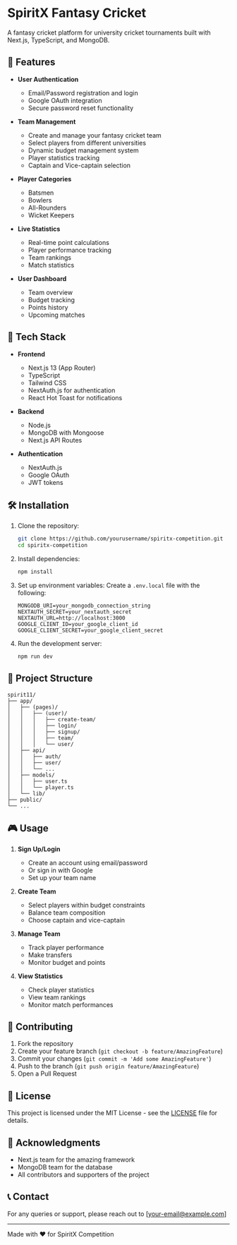 # SpiritX Fantasy Cricket

A fantasy cricket platform for university cricket tournaments built with Next.js, TypeScript, and MongoDB.

## 🎯 Features

- **User Authentication**
  - Email/Password registration and login
  - Google OAuth integration
  - Secure password reset functionality

- **Team Management**
  - Create and manage your fantasy cricket team
  - Select players from different universities
  - Dynamic budget management system
  - Player statistics tracking
  - Captain and Vice-captain selection

- **Player Categories**
  - Batsmen
  - Bowlers
  - All-Rounders
  - Wicket Keepers

- **Live Statistics**
  - Real-time point calculations
  - Player performance tracking
  - Team rankings
  - Match statistics

- **User Dashboard**
  - Team overview
  - Budget tracking
  - Points history
  - Upcoming matches

## 🚀 Tech Stack

- **Frontend**
  - Next.js 13 (App Router)
  - TypeScript
  - Tailwind CSS
  - NextAuth.js for authentication
  - React Hot Toast for notifications

- **Backend**
  - Node.js
  - MongoDB with Mongoose
  - Next.js API Routes

- **Authentication**
  - NextAuth.js
  - Google OAuth
  - JWT tokens

## 🛠️ Installation

1. Clone the repository:
   ```bash
   git clone https://github.com/yourusername/spiritx-competition.git
   cd spiritx-competition
   ```

2. Install dependencies:
   ```bash
   npm install
   ```

3. Set up environment variables:
   Create a `.env.local` file with the following:
   ```env
   MONGODB_URI=your_mongodb_connection_string
   NEXTAUTH_SECRET=your_nextauth_secret
   NEXTAUTH_URL=http://localhost:3000
   GOOGLE_CLIENT_ID=your_google_client_id
   GOOGLE_CLIENT_SECRET=your_google_client_secret
   ```

4. Run the development server:
   ```bash
   npm run dev
   ```

## 📝 Project Structure

```
spirit11/
├── app/
│   ├── (pages)/
│   │   ├── (user)/
│   │   │   ├── create-team/
│   │   │   ├── login/
│   │   │   ├── signup/
│   │   │   ├── team/
│   │   │   └── user/
│   ├── api/
│   │   ├── auth/
│   │   ├── user/
│   │   └── ...
│   ├── models/
│   │   ├── user.ts
│   │   └── player.ts
│   └── lib/
├── public/
└── ...
```

## 🎮 Usage

1. **Sign Up/Login**
   - Create an account using email/password
   - Or sign in with Google
   - Set up your team name

2. **Create Team**
   - Select players within budget constraints
   - Balance team composition
   - Choose captain and vice-captain

3. **Manage Team**
   - Track player performance
   - Make transfers
   - Monitor budget and points

4. **View Statistics**
   - Check player statistics
   - View team rankings
   - Monitor match performances

## 👥 Contributing

1. Fork the repository
2. Create your feature branch (`git checkout -b feature/AmazingFeature`)
3. Commit your changes (`git commit -m 'Add some AmazingFeature'`)
4. Push to the branch (`git push origin feature/AmazingFeature`)
5. Open a Pull Request

## 📄 License

This project is licensed under the MIT License - see the [LICENSE](LICENSE) file for details.

## 🙏 Acknowledgments

- Next.js team for the amazing framework
- MongoDB team for the database
- All contributors and supporters of the project

## 📞 Contact

For any queries or support, please reach out to [your-email@example.com]

---
Made with ❤️ for SpiritX Competition
